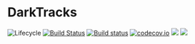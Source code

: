 # DarkTracks

![Lifecycle](https://img.shields.io/badge/lifecycle-experimental-orange.svg)<!--
![Lifecycle](https://img.shields.io/badge/lifecycle-maturing-blue.svg)
![Lifecycle](https://img.shields.io/badge/lifecycle-stable-green.svg)
![Lifecycle](https://img.shields.io/badge/lifecycle-retired-orange.svg)
![Lifecycle](https://img.shields.io/badge/lifecycle-archived-red.svg)
![Lifecycle](https://img.shields.io/badge/lifecycle-dormant-blue.svg) -->
[![Build Status](https://travis-ci.org/yakir12/DarkTracks.jl.svg?branch=master)](https://travis-ci.org/yakir12/DarkTracks.jl)
[![Build status](https://ci.appveyor.com/api/projects/status/08fa03txrcksrdhf?svg=true)](https://ci.appveyor.com/project/yakir12/darktracks-jl)
[![codecov.io](http://codecov.io/github/yakir12/DarkTracks.jl/coverage.svg?branch=master)](http://codecov.io/github/yakir12/DarkTracks.jl?branch=master)
[![](https://img.shields.io/badge/docs-stable-blue.svg)](https://yakir12.github.io/DarkTracks.jl/stable)
[![](https://img.shields.io/badge/docs-latest-blue.svg)](https://yakir12.github.io/DarkTracks.jl/latest)


